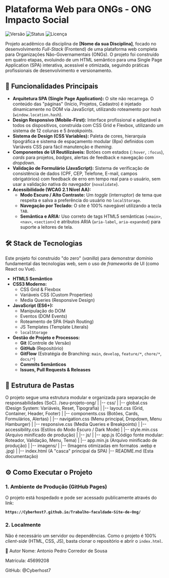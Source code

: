 # Plataforma Web para ONGs - ONG Impacto Social

![Versão](https://img.shields.io/badge/version-v1.0.0-blue)
![Status](https://img.shields.io/badge/status-concluído-success)
![Licença](https://img.shields.io/badge/license-MIT-green)

Projeto acadêmico da disciplina de **[Nome da sua Disciplina]**, focado no desenvolvimento *Full-Stack* (Frontend) de uma plataforma web completa para Organizações Não-Governamentais (ONGs). O projeto foi construído em quatro etapas, evoluindo de um HTML semântico para uma Single Page Application (SPA) interativa, acessível e otimizada, seguindo práticas profissionais de desenvolvimento e versionamento.

## 🚀 Funcionalidades Principais

* **Arquitetura SPA (Single Page Application):** O site não recarrega. O conteúdo das "páginas" (Início, Projetos, Cadastro) é injetado dinamicamente no DOM via JavaScript, utilizando roteamento por *hash* (`window.location.hash`).
* **Design Responsivo (Mobile-First):** Interface profissional e adaptável a todos os dispositivos, construída com CSS Grid e Flexbox, utilizando um sistema de 12 colunas e 5 *breakpoints*.
* **Sistema de Design (CSS Variables):** Paleta de cores, hierarquia tipográfica e sistema de espaçamento modular (8px) definidos com Variáveis CSS para fácil manutenção e *theming*.
* **Componentes de UI Reutilizáveis:** Botões com estados (`:hover`, `:focus`), *cards* para projetos, *badges*, alertas de feedback e navegação com *dropdown*.
* **Validação de Formulário (JavaScript):** Sistema de verificação de consistência de dados (CPF, CEP, Telefone, E-mail, campos obrigatórios) com feedback de erro em tempo real para o usuário, sem usar a validação nativa do navegador (`novalidate`).
* **Acessibilidade (WCAG 2.1 Nível AA):**
    * **Modo Escuro / Alto Contraste:** Um *toggle* (interruptor) de tema que respeita e salva a preferência do usuário no `localStorage`.
    * **Navegação por Teclado:** O site é 100% navegável utilizando a tecla `TAB`.
    * **Semântica e ARIA:** Uso correto de tags HTML5 semânticas (`<main>`, `<nav>`, `<section>`) e atributos ARIA (`aria-label`, `aria-expanded`) para suporte a leitores de tela.

## 🛠️ Stack de Tecnologias

Este projeto foi construído "do zero" (*vanilla*) para demonstrar domínio fundamental das tecnologias web, sem o uso de *frameworks* de UI (como React ou Vue).

* **HTML5 Semântico**
* **CSS3 Moderno:**
    * CSS Grid & Flexbox
    * Variáveis CSS (Custom Properties)
    * Media Queries (Responsive Design)
* **JavaScript (ES6+):**
    * Manipulação do DOM
    * Eventos (DOM Events)
    * Roteamento de SPA (Hash Routing)
    * JS Templates (Template Literals)
    * `localStorage`
* **Gestão de Projeto e Processos:**
    * **Git** (Controle de Versão)
    * **GitHub** (Repositório)
    * **GitFlow** (Estratégia de Branching: `main`, `develop`, `feature/*`, `chore/*`, `docs/*`)
    * **Commits Semânticos**
    * **Issues, Pull Requests & Releases**

## 📁 Estrutura de Pastas

O projeto segue uma estrutura modular e organizada para separação de responsabilidades (SoC).
/seu-projeto-ong/ | |-- css/ | |-- global.css (Design System: Variáveis, Reset, Tipografia) | |-- layout.css (Grid, Container, Header, Footer) | |-- components.css (Botões, Cards, Formulários, Alertas) | |-- navigation.css (Menu principal, Dropdown, Menu Hamburger) | |-- responsive.css (Media Queries e Breakpoints) | |-- accessibility.css (Estilos do Modo Escuro / Dark Mode) | |-- style.min.css (Arquivo minificado de produção) | |-- js/ | |-- app.js (Código fonte modular: Roteador, Validação, Menu, Tema) | |-- app.min.js (Arquivo minificado de produção) | |-- imagens/ | |-- (Imagens otimizadas em formatos .webp e .jpg) | |-- index.html (A "casca" principal da SPA) |-- README.md (Esta documentação)

## ⚙️ Como Executar o Projeto

### 1. Ambiente de Produção (GitHub Pages)

O projeto está hospedado e pode ser acessado publicamente através do link:

**`https://Cyberhost7.github.io/Trabalho-faculdade-Site-de-Ong/`**

### 2. Localmente

Não é necessário um servidor ou dependências. Como o projeto é 100% *client-side* (HTML, CSS, JS), basta clonar o repositório e abrir o `index.html`.

👤 Autor
Nome: Antonio Pedro Corredor de Sousa

Matrícula: 45699208

GitHub: @Cyberhost7

